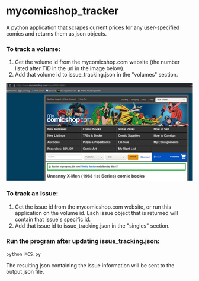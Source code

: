 # mycomicshop_tracker

A python application that scrapes current prices for any user-specified comics and returns them as json objects.

### To track a volume:
1. Get the volume id from the mycomicshop.com website (the number listed after TID in the url in the image below).
2. Add that volume id to issue_tracking.json in the "volumes" section.

![volumeID example](img/uxm.png)

### To track an issue:
1. Get the issue id from the mycomicshop.com website, or run this application on the volume id.  Each issue object that is returned will contain that issue's specific id.
2. Add that issue id to issue_tracking.json in the "singles" section.

### Run the program after updating issue_tracking.json:
`python MCS.py`

The resulting json containing the issue information will be sent to the output.json file.
